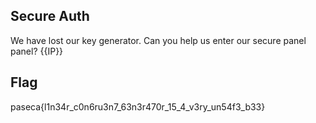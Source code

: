 ## Secure Auth
We have lost our key generator. Can you help us enter our secure panel panel? {{IP}}
## Flag
paseca{l1n34r_c0n6ru3n7_63n3r470r_15_4_v3ry_un54f3_b33}